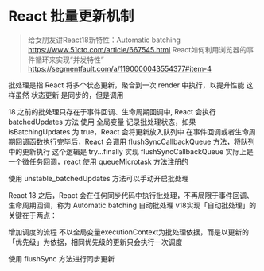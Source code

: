 # React 批量更新机制
>
> 给女朋友讲React18新特性：Automatic batching
> <https://www.51cto.com/article/667545.html>
> React如何利用浏览器的事件循环来实现“并发特性”
> <https://segmentfault.com/a/1190000043554377#item-4>

批处理是指 React 将多个状态更新，聚合到一次 render 中执行，以提升性能
这样虽然 状态更新 是同步的，但是调用

18 之前的批处理只存在于事件回调、生命周期回调中, React 会执行 batchedUpdates 方法
使用 全局变量 记录批处理状态，如果 isBatchingUpdates 为 true，React 会将更新放入队列中
在事件回调或者生命周期回调函数执行完毕后，React 会调用 flushSyncCallbackQueue 方法，将队列中的更新执行
这个逻辑是 try...finally 实现
flushSyncCallbackQueue 实际上是一个微任务回调，react 使用 queueMicrotask 方法注册的

使用 unstable_batchedUpdates 方法可以手动开启批处理

React 18 之后，React 会在任何同步代码中执行批处理，不再局限于事件回调、生命周期回调，称为 Automatic batching 自动批处理
v18实现「自动批处理」的关键在于两点：

增加调度的流程
不以全局变量executionContext为批处理依据，而是以更新的「优先级」为依据，相同优先级的更新只会执行一次调度

使用 flushSync 方法进行同步更新
